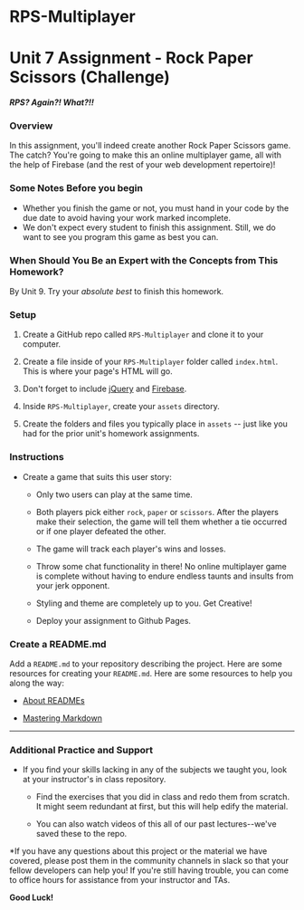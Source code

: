 # RPS-Multiplayer

# Unit 7 Assignment - Rock Paper Scissors (Challenge)

**_RPS? Again?! What?!!_**

### Overview

In this assignment, you'll indeed create another Rock Paper Scissors game. The catch? You're going to make this an online multiplayer game, all with the help of Firebase (and the rest of your web development repertoire)!

### Some Notes Before you begin

* Whether you finish the game or not, you must hand in your code by the due date to avoid having your work marked incomplete. 
* We don't expect every student to finish this assignment. Still, we do want to see you program this game as best you can.

### When Should You Be an Expert with the Concepts from This Homework?

By Unit 9. Try your _absolute best_ to finish this homework.

### Setup

1. Create a GitHub repo called `RPS-Multiplayer` and clone it to your computer.

2. Create a file inside of your `RPS-Multiplayer` folder called `index.html`. This is where your page's HTML will go.
3. Don't forget to include [jQuery](https://cdnjs.cloudflare.com/ajax/libs/jquery/3.2.1/jquery.min.js) and [Firebase](https://www.gstatic.com/firebasejs/live/3.0/firebase.js).

4. Inside `RPS-Multiplayer`, create your `assets` directory.
5. Create the folders and files you typically place in `assets` -- just like you had for the prior unit's homework assignments.


### Instructions

* Create a game that suits this user story:

  * Only two users can play at the same time.

  * Both players pick either `rock`, `paper` or `scissors`. After the players make their selection, the game will tell them whether a tie occurred or if one player defeated the other.

  * The game will track each player's wins and losses.

  * Throw some chat functionality in there! No online multiplayer game is complete without having to endure endless taunts and insults from your jerk opponent.

  * Styling and theme are completely up to you. Get Creative!

  * Deploy your assignment to Github Pages.


### Create a README.md

Add a `README.md` to your repository describing the project. Here are some resources for creating your `README.md`. Here are some resources to help you along the way:

* [About READMEs](https://help.github.com/articles/about-readmes/)

* [Mastering Markdown](https://guides.github.com/features/mastering-markdown/)
- - -


### Additional Practice and Support

* If you find your skills lacking in any of the subjects we taught you, look at your instructor's in class repository. 

  * Find the exercises that you did in class and redo them from scratch. It might seem redundant at first, but this will help edify the material.

  * You can also watch videos of this all of our past lectures--we've saved these to the repo.

*If you have any questions about this project or the material we have covered, please post them in the community channels in slack so that your fellow developers can help you! If you're still having trouble, you can come to office hours for assistance from your instructor and TAs.

  **Good Luck!**
